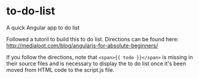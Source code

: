# to-do-list
A quick Angular app to do list

Followed a tutoril to build this to do list. Directions can be found here: http://medialoot.com/blog/angularjs-for-absolute-beginners/

If you follow the directions, note that ``` <span>{{ todo }}</span> ``` is missing in their source files and is necessary to display the to do list once it's been moved from HTML code to the script.js file.
